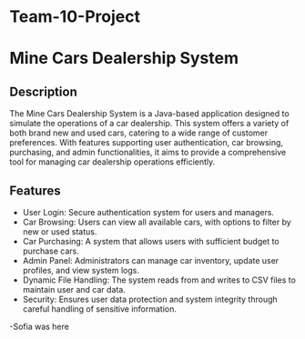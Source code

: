 # Team-10-Project

# Mine Cars Dealership System

## Description

The Mine Cars Dealership System is a Java-based application designed to simulate the operations of a car dealership. This system offers a variety of both brand new and used cars, catering to a wide range of customer preferences. With features supporting user authentication, car browsing, purchasing, and admin functionalities, it aims to provide a comprehensive tool for managing car dealership operations efficiently.

## Features

- User Login: Secure authentication system for users and managers.
- Car Browsing: Users can view all available cars, with options to filter by new or used status.
- Car Purchasing: A system that allows users with sufficient budget to purchase cars.
- Admin Panel: Administrators can manage car inventory, update user profiles, and view system logs.
- Dynamic File Handling: The system reads from and writes to CSV files to maintain user and car data.
- Security: Ensures user data protection and system integrity through careful handling of sensitive information.


-Sofia was here


